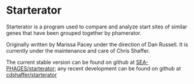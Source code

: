 # Starterator
Starterator is a program used to compare and analyze start sites of similar genes that have been
grouped together by phamerator.

Originally written by Marissa Pacey under the direction of Dan Russell.
It is currently under the maintenance and care of Chris Shaffer.

The current stable version can be found on github at [SEA-PHAGES/starterator](https://github.com/SEA-PHAGES/starterator);
any recent development can be found on github at [cdshaffer/starterator](https://github.com/cdshaffer/starterator)
